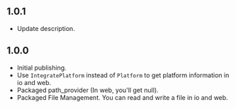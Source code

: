 ## 1.0.1
- Update description.

## 1.0.0

- Initial publishing.
- Use `IntegratePlatform` instead of `Platform` to get platform information in io and web.
- Packaged path_provider (In web, you'll get null).
- Packaged File Management. You can read and write a file in io and web.
